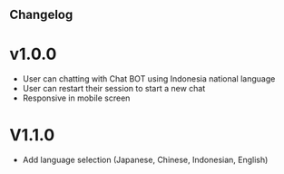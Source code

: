 ## Changelog

# v1.0.0
- User can chatting with Chat BOT using Indonesia national language
- User can restart their session to start a new chat
- Responsive in mobile screen

# V1.1.0
- Add language selection (Japanese, Chinese, Indonesian, English)